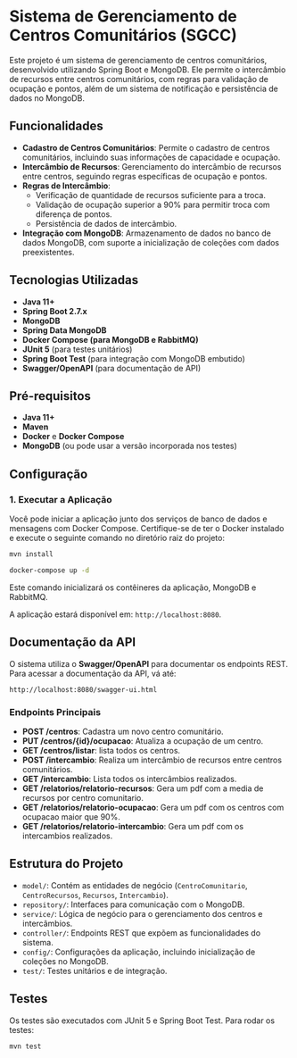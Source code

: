 
# Sistema de Gerenciamento de Centros Comunitários (SGCC)

Este projeto é um sistema de gerenciamento de centros comunitários, desenvolvido utilizando Spring Boot e MongoDB. Ele permite o intercâmbio de recursos entre centros comunitários, com regras para validação de ocupação e pontos, além de um sistema de notificação e persistência de dados no MongoDB.

## Funcionalidades

- **Cadastro de Centros Comunitários**: Permite o cadastro de centros comunitários, incluindo suas informações de capacidade e ocupação.
- **Intercâmbio de Recursos**: Gerenciamento do intercâmbio de recursos entre centros, seguindo regras específicas de ocupação e pontos.
- **Regras de Intercâmbio**:
  - Verificação de quantidade de recursos suficiente para a troca.
  - Validação de ocupação superior a 90% para permitir troca com diferença de pontos.
  - Persistência de dados de intercâmbio.
- **Integração com MongoDB**: Armazenamento de dados no banco de dados MongoDB, com suporte a inicialização de coleções com dados preexistentes.

## Tecnologias Utilizadas

- **Java 11+**
- **Spring Boot 2.7.x**
- **MongoDB**
- **Spring Data MongoDB**
- **Docker Compose (para MongoDB e RabbitMQ)**
- **JUnit 5** (para testes unitários)
- **Spring Boot Test** (para integração com MongoDB embutido)
- **Swagger/OpenAPI** (para documentação de API)

## Pré-requisitos

- **Java 11+**
- **Maven**
- **Docker** e **Docker Compose**
- **MongoDB** (ou pode usar a versão incorporada nos testes)

## Configuração

### 1. Executar a Aplicação

Você pode iniciar a aplicação junto dos serviços de banco de dados e mensagens com Docker Compose. Certifique-se de ter o Docker instalado e execute o seguinte comando no diretório raiz do projeto:
```bash
mvn install
```
```bash
docker-compose up -d
```

Este comando inicializará os contêineres da aplicação, MongoDB e RabbitMQ.


A aplicação estará disponível em: `http://localhost:8080`.



## Documentação da API

O sistema utiliza o **Swagger/OpenAPI** para documentar os endpoints REST. Para acessar a documentação da API, vá até:

```
http://localhost:8080/swagger-ui.html
```

### Endpoints Principais

- **POST /centros**: Cadastra um novo centro comunitário.
- **PUT /centros/{id}/ocupacao**: Atualiza a ocupação de um centro.
- **GET /centros/listar**: lista todos os centros.
- **POST /intercambio**: Realiza um intercâmbio de recursos entre centros comunitários.
- **GET /intercambio**: Lista todos os intercâmbios realizados.
- **GET /relatorios/relatorio-recursos**: Gera um pdf com a media de recursos por centro comunitario.
- **GET /relatorios/relatorio-ocupacao**: Gera um pdf com os centros com ocupacao maior que 90%.
- **GET /relatorios/relatorio-intercambio**: Gera um pdf com os intercambios realizados.

## Estrutura do Projeto

- `model/`: Contém as entidades de negócio (`CentroComunitario`, `CentroRecursos`, `Recursos`, `Intercambio`).
- `repository/`: Interfaces para comunicação com o MongoDB.
- `service/`: Lógica de negócio para o gerenciamento dos centros e intercâmbios.
- `controller/`: Endpoints REST que expõem as funcionalidades do sistema.
- `config/`: Configurações da aplicação, incluindo inicialização de coleções no MongoDB.
- `test/`: Testes unitários e de integração.

## Testes

Os testes são executados com JUnit 5 e Spring Boot Test. Para rodar os testes:

```bash
mvn test
```


